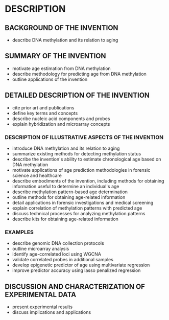 # DESCRIPTION

## BACKGROUND OF THE INVENTION

- describe DNA methylation and its relation to aging

## SUMMARY OF THE INVENTION

- motivate age estimation from DNA methylation
- describe methodology for predicting age from DNA methylation
- outline applications of the invention

## DETAILED DESCRIPTION OF THE INVENTION

- cite prior art and publications
- define key terms and concepts
- describe nucleic acid components and probes
- explain hybridization and microarray concepts

### DESCRIPTION OF ILLUSTRATIVE ASPECTS OF THE INVENTION

- introduce DNA methylation and its relation to aging
- summarize existing methods for detecting methylation status
- describe the invention's ability to estimate chronological age based on DNA methylation
- motivate applications of age prediction methodologies in forensic science and healthcare
- describe embodiments of the invention, including methods for obtaining information useful to determine an individual's age
- describe methylation pattern-based age determination
- outline methods for obtaining age-related information
- detail applications in forensic investigations and medical screening
- explain correlation of methylation patterns with predicted age
- discuss technical processes for analyzing methylation patterns
- describe kits for obtaining age-related information

### EXAMPLES

- describe genomic DNA collection protocols
- outline microarray analysis
- identify age-correlated loci using WGCNA
- validate correlated probes in additional samples
- develop epigenetic predictor of age using multivariate regression
- improve predictor accuracy using lasso penalized regression

## DISCUSSION AND CHARACTERIZATION OF EXPERIMENTAL DATA

- present experimental results
- discuss implications and applications

